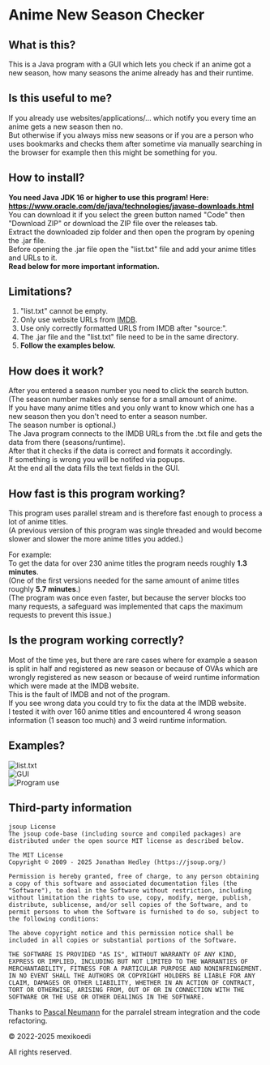 # Anime New Season Checker

## What is this?
This is a Java program with a GUI which lets you check if an anime got a new season, how many seasons the anime already has and their runtime.

## Is this useful to me?
If you already use websites/applications/... which notify you every time an anime gets a new season then no. <br>
But otherwise if you always miss new seasons or if you are a person who uses bookmarks and checks them after sometime via manually searching in the browser for example then this might be something for you.

## How to install?
**You need Java JDK 16 or higher to use this program! Here: https://www.oracle.com/de/java/technologies/javase-downloads.html** <br>
You can download it if you select the green button named "Code" then "Download ZIP" or download the ZIP file over the releases tab. <br>
Extract the downloaded zip folder and then open the program by opening the .jar file. <br>
Before opening the .jar file open the "list.txt" file and add your anime titles and URLs to it. <br>
**Read below for more important information.**

## Limitations?
1) "list.txt" cannot be empty. <br>
2) Only use website URLs from [IMDB](https://www.imdb.com). <br>
3) Use only correctly formatted URLS from IMDB after "source:". <br>
4) The .jar file and the "list.txt" file need to be in the same directory. <br>
5) **Follow the examples below.**

## How does it work?
After you entered a season number you need to click the search button. <br>
(The season number makes only sense for a small amount of anime. <br> 
If you have many anime titles and you only want to know which one has a new season then you don't need to enter a season number. <br> 
The season number is optional.) <br>
The Java program connects to the IMDB URLs from the .txt file and gets the data from there (seasons/runtime). <br> 
After that it checks if the data is correct and formats it accordingly. <br>
If something is wrong you will be notifed via popups. <br>
At the end all the data fills the text fields in the GUI.

## How fast is this program working?
This program uses parallel stream and is therefore fast enough to process a lot of anime titles. <br>
(A previous version of this program was single threaded and would become slower and slower the more anime titles you added.) <br>

For example: <br>
To get the data for over 230 anime titles the program needs roughly **1.3 minutes**. <br>
(One of the first versions needed for the same amount of anime titles roughly **5.7 minutes**.) <br>
(The program was once even faster, but because the server blocks too many requests, a safeguard was implemented that caps the maximum requests to prevent this issue.)

## Is the program working correctly?
Most of the time yes, but there are rare cases where for example a season is split in half and registered as new season or because of OVAs which are wrongly registered as new season or because of weird runtime information which were made at the IMDB website. <br>
This is the fault of IMDB and not of the program. <br>
If you see wrong data you could try to fix the data at the IMDB website. <br>
I tested it with over 160 anime titles and encountered 4 wrong season information (1 season too much) and 3 weird runtime information.

## Examples?
![list.txt](https://github.com/user-attachments/assets/8403c690-8e08-42d7-acf1-85c22e744fd0 "list.txt") <br>
![GUI](https://github.com/user-attachments/assets/495364e3-9da1-41ea-9a10-39872834e62b "GUI") <br>
![Program use](https://github.com/user-attachments/assets/c7faf22d-8453-4bae-9aa0-4142cc825c5e "Program use")

## Third-party information
```
jsoup License
The jsoup code-base (including source and compiled packages) are distributed under the open source MIT license as described below.

The MIT License
Copyright © 2009 - 2025 Jonathan Hedley (https://jsoup.org/)

Permission is hereby granted, free of charge, to any person obtaining a copy of this software and associated documentation files (the "Software"), to deal in the Software without restriction, including without limitation the rights to use, copy, modify, merge, publish, distribute, sublicense, and/or sell copies of the Software, and to permit persons to whom the Software is furnished to do so, subject to the following conditions:

The above copyright notice and this permission notice shall be included in all copies or substantial portions of the Software.

THE SOFTWARE IS PROVIDED "AS IS", WITHOUT WARRANTY OF ANY KIND, EXPRESS OR IMPLIED, INCLUDING BUT NOT LIMITED TO THE WARRANTIES OF MERCHANTABILITY, FITNESS FOR A PARTICULAR PURPOSE AND NONINFRINGEMENT. IN NO EVENT SHALL THE AUTHORS OR COPYRIGHT HOLDERS BE LIABLE FOR ANY CLAIM, DAMAGES OR OTHER LIABILITY, WHETHER IN AN ACTION OF CONTRACT, TORT OR OTHERWISE, ARISING FROM, OUT OF OR IN CONNECTION WITH THE SOFTWARE OR THE USE OR OTHER DEALINGS IN THE SOFTWARE.
```

Thanks to [Pascal Neumann](https://github.com/neumann-dev) for the parralel stream integration and the code refactoring.

© 2022-2025 mexikoedi 

All rights reserved.
